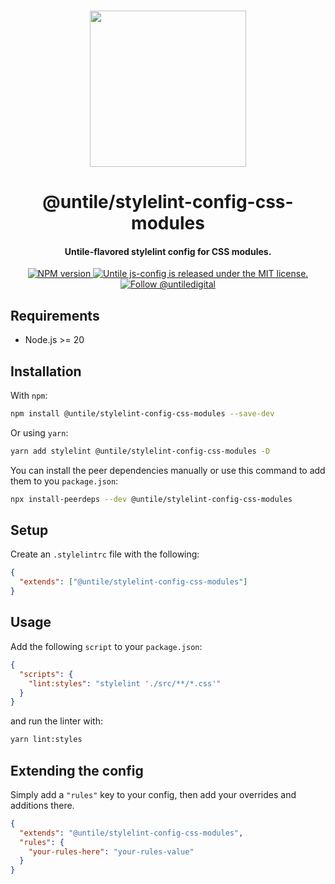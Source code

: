 <p align="center">
  <br><img width="250" src="https://untile.pt/logo.png" /><br>
</p>

<h1 align="center">
  @untile/stylelint-config-css-modules
</h1>

<h4 align="center">
  Untile-flavored stylelint config for CSS modules.
</h4>

<p align="center">
  <a href="https://www.npmjs.com/package/@untile/stylelint-config-css-modules">
    <img src="https://img.shields.io/npm/v/@untile/stylelint-config-css-modules.svg?style=for-the-badge" alt="NPM version" />
  </a>
  <a href="https://github.com/untile/js-configs/blob/main/LICENSE">
    <img src="https://img.shields.io/badge/license-MIT-blue.svg?style=for-the-badge" alt="Untile js-config is released under the MIT license." />
  </a>
  <a href="https://twitter.com/intent/follow?screen_name=untiledigital">
    <img src="https://img.shields.io/twitter/follow/untiledigital.svg?label=Follow%20@untiledigital&style=for-the-badge" alt="Follow @untiledigital" />
  </a>
</p>

## Requirements

- Node.js >= 20

## Installation

With `npm`:

```sh
npm install @untile/stylelint-config-css-modules --save-dev
```

Or using `yarn`:

```sh
yarn add stylelint @untile/stylelint-config-css-modules -D
```

You can install the peer dependencies manually or use this command to add them to you `package.json`:

```sh
npx install-peerdeps --dev @untile/stylelint-config-css-modules
```

## Setup

Create an `.stylelintrc` file with the following:

```json
{
  "extends": ["@untile/stylelint-config-css-modules"]
}
```

## Usage

Add the following `script` to your `package.json`:

```json
{
  "scripts": {
    "lint:styles": "stylelint './src/**/*.css'"
  }
}
```

and run the linter with:

```sh
yarn lint:styles
```

## Extending the config

Simply add a `"rules"` key to your config, then add your overrides and additions there.

```json
{
  "extends": "@untile/stylelint-config-css-modules",
  "rules": {
    "your-rules-here": "your-rules-value"
  }
}
```
